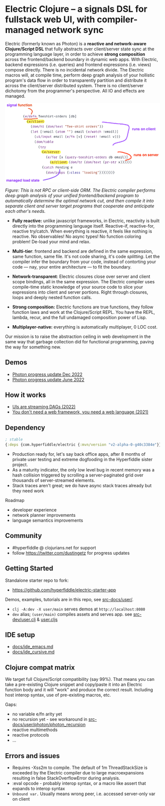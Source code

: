 # Electric Clojure – a signals DSL for fullstack web UI, with compiler-managed network sync

Electric (formerly known as Photon) is a **reactive and network-aware Clojure/Script DSL** that fully abstracts over client/server state sync at the programming language layer, in order to achieve **strong composition** across the frontend/backend boundary in dynamic web apps. With Electric, backend expressions (i.e. queries) and frontend expressions (i.e. views) compose directly. There is no incidental network divide. The Electric macros will, at compile time, perform deep graph analysis of your hollistic program's data flow in order to transparently partition and distribute it across the client/server distributed system. There is no client/server dichotomy from the programmer's perspective. All IO and effects are managed.

![](docs/electric-explainer-5.png)

*Figure: This is not RPC or client-side ORM. The Electric compiler performs deep graph analysis of your unified frontend/backend program to automatically determine the optimal network cut, and then compile it into separate client and server target programs that cooperate and anticipate each other's needs.*


- **Fully reactive:** unlike javascript frameworks, in Electric, reactivity is built directly into the programming language itself. Reactive-if, reactive-for, reactive try/catch. When everything is reactive, it feels like nothing is reactive. No observables! No async types! No function coloring problem! De-load your mind and relax.


- **Multi-tier**: frontend and backend are defined in the same expression, same function, same file. It's not code sharing, it's code *splitting*. Let the compiler infer the boundary from your code, instead of contorting your code — nay, your entire architecture — to fit the boundary.


- **Network-transparent**: Electric closures close over server and client scope bindings, all in the same expression. The Electric compiler uses compile-time static knowledge of your source code to slice your expressions into client and server portions. Right through closures, loops and deeply nested function calls.


- **Strong composition:** Electric functions are true functions, they follow function laws and work at the Clojure/Script REPL. You have the REPL, lambda, recur, and the full undamaged composition power of Lisp.


- **Multiplayer-native:** everything is automatically multiplayer, 0 LOC cost.


Our mission is to raise the abstraction ceiling in web development in the same way that garbage collection did for functional programming, paving the way for something new.

## Demos
* [Photon progress update Dec 2022](https://hyperfiddle.notion.site/Photon-progress-Dec-2022-5416dda526e24e5ab7ccb7eb48c797ed)
* [Photon progress update June 2022](https://hyperfiddle.notion.site/Photon-progress-June-2022-57aee367c20e45b3b80366d1abe4fbc3)

## How it works
* [UIs are streaming DAGs (2022)](https://hyperfiddle.notion.site/UIs-are-streaming-DAGs-e181461681a8452bb9c7a9f10f507991)
* [You don't need a web framework, you need a web language (2021)](https://hyperfiddle.notion.site/Reactive-Clojure-You-don-t-need-a-web-framework-you-need-a-web-language-44b5bfa526be4af282863f34fa1cfffc)

## Dependency

```clojure
; stable
{:deps {com.hyperfiddle/electric {:mvn/version "v2-alpha-0-g40c3384e"}}}
```

- Production ready for, let's say back office apps, after 8 months of private user testing and extreme dogfooding in the Hyperfiddle sister project.
- As a maturity indicator, the only low level bug in recent memory was a hash collision triggered by scrolling a server-paginated grid over thousands of server-streamed elements.
- Stack traces aren't great; we do have async stack traces already but they need work

Roadmap
* developer experience
* network planner improvements
* language semantics improvements

## Community

* #hyperfiddle @ clojurians.net for support
* follow https://twitter.com/dustingetz for progress updates

## Getting Started

Standalone starter repo to fork:
* https://github.com/hyperfiddle/electric-starter-app

Demos, examples, tutorials are in this repo, see [src-docs/user/](https://github.com/hyperfiddle/photon/tree/master/src-docs/user).

* `clj -A:dev -X user/main` serves demos at `http://localhost:8080`
* `dev` alias;  `(user/main)` compiles assets and serves app. see [src-dev/user.clj](https://github.com/hyperfiddle/photon/blob/master/src-dev/user.clj) & [user.cljs](https://github.com/hyperfiddle/photon/blob/master/src-dev/user.cljs)

## IDE setup

* [docs/ide_emacs.md](docs/ide_emacs.md)
* [docs/ide_cursive.md](docs/ide_cursive.md)

## Clojure compat matrix

We target full Clojure/Script compatibility (say 99%). That means you can take a pre-existing Clojure snippet and copy/paste it into an Electric function body and it will "work" and produce the correct result. Including host interop syntax, use of pre-existing macros, etc.

Gaps:

- no variable e/fn arity yet
- no recursion yet - see workaround in [src-docs/user/photon/photon_recursion](https://github.com/hyperfiddle/electric/blob/master/src-docs/user/photon/photon_recursion.cljc)
- reactive multimethods
- reactive protocols
- ...

## Errors and issues
* Requires -Xss2m to compile. The default of 1m ThreadStackSize is exceeded by the Electric compiler due to large macroexpansions resulting in false StackOverflowError during analysis.
* :eval opcode - probably interop syntax, or a macro like assert that expands to interop syntax
* `Unbound var.` Usually means wrong peer, i.e. accessed server-only var on client
